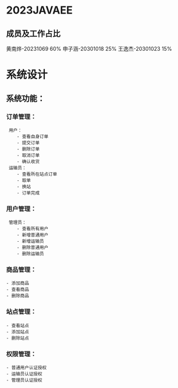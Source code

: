 # 2023JAVAEE

## 成员及工作占比
黄南烨-20231069  60%
申子涵-20301018  25%
王逸杰-20301023  15%

# 系统设计

## 系统功能：

### 订单管理：
     用户：
        - 查看自身订单
        - 提交订单
        - 删除订单
        - 取消订单
        - 确认收货
     运输员：
        - 查看所在站点订单
        - 取单
        - 换站
        - 订单完成

### 用户管理：
     管理员：
        - 查看所有用户
        - 新增普通用户
        - 新增运输员
        - 删除普通用户
        - 删除运输员

### 商品管理：
    - 添加商品
    - 查看商品
    - 删除商品
    

### 站点管理：
    - 查看站点
    - 添加站点
    - 删除站点

### 权限管理：
    - 普通用户认证授权
    - 运输员认证授权
    - 管理员认证授权


